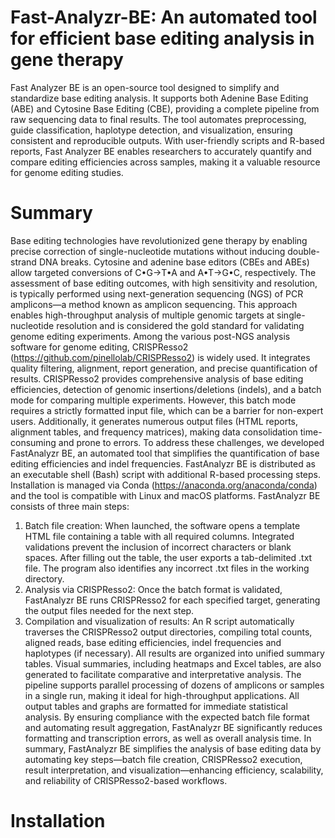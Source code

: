 # Fast-Analyzr-BE: An automated tool for efficient base editing analysis in gene therapy
Fast Analyzer BE is an open-source tool designed to simplify and standardize base editing analysis. It supports both Adenine Base Editing (ABE) and Cytosine Base Editing (CBE), providing a complete pipeline from raw sequencing data to final results. The tool automates preprocessing, guide classification, haplotype detection, and visualization, ensuring consistent and reproducible outputs. With user-friendly scripts and R-based reports, Fast Analyzer BE enables researchers to accurately quantify and compare editing efficiencies across samples, making it a valuable resource for genome editing studies.
# Summary
Base editing technologies have revolutionized gene therapy by enabling precise correction of single-nucleotide mutations without inducing double-strand DNA breaks. Cytosine and adenine base editors (CBEs and ABEs) allow targeted conversions of C•G→T•A and A•T→G•C, respectively. The assessment of base editing outcomes, with high sensitivity and resolution, is typically performed using next-generation sequencing (NGS) of PCR amplicons—a method known as amplicon sequencing. This approach enables high-throughput analysis of multiple genomic targets at single-nucleotide resolution and is considered the gold standard for validating genome editing experiments.
Among the various post-NGS analysis software for genome editing, CRISPResso2 (https://github.com/pinellolab/CRISPResso2) is widely used. It integrates quality filtering, alignment, report generation, and precise quantification of results. CRISPResso2 provides comprehensive analysis of base editing efficiencies, detection of genomic insertions/deletions (indels), and a batch mode for comparing multiple experiments. However, this batch mode requires a strictly formatted input file, which can be a barrier for non-expert users. Additionally, it generates numerous output files (HTML reports, alignment tables, and frequency matrices), making data consolidation time-consuming and prone to errors.
To address these challenges, we developed FastAnalyzr BE, an automated tool that simplifies the quantification of base editing efficiencies and indel frequencies. FastAnalyzr BE is distributed as an executable shell (Bash) script with additional R-based processing steps. Installation is managed via Conda (https://anaconda.org/anaconda/conda) and the tool is compatible with Linux and macOS platforms.
FastAnalyzr BE consists of three main steps:
1) Batch file creation: When launched, the software opens a template HTML file containing a table with all required columns. Integrated validations prevent the inclusion of incorrect characters or blank spaces. After filling out the table, the user exports a tab-delimited .txt file. The program also identifies any incorrect .txt files in the working directory.
2) Analysis via CRISPResso2: Once the batch format is validated, FastAnalyzr BE runs CRISPResso2 for each specified target, generating the output files needed for the next step.
3) Compilation and visualization of results: An R script automatically traverses the CRISPResso2 output directories, compiling total counts, aligned reads, base editing efficiencies, indel frequencies and haplotypes (if necessary). All results are organized into unified summary tables. Visual summaries, including heatmaps and Excel tables, are also generated to facilitate comparative and interpretative analysis.
The pipeline supports parallel processing of dozens of amplicons or samples in a single run, making it ideal for high-throughput applications. All output tables and graphs are formatted for immediate statistical analysis. By ensuring compliance with the expected batch file format and automating result aggregation, FastAnalyzr BE significantly reduces formatting and transcription errors, as well as overall analysis time.
In summary, FastAnalyzr BE simplifies the analysis of base editing data by automating key steps—batch file creation, CRISPResso2 execution, result interpretation, and visualization—enhancing efficiency, scalability, and reliability of CRISPResso2-based workflows.

# Installation
